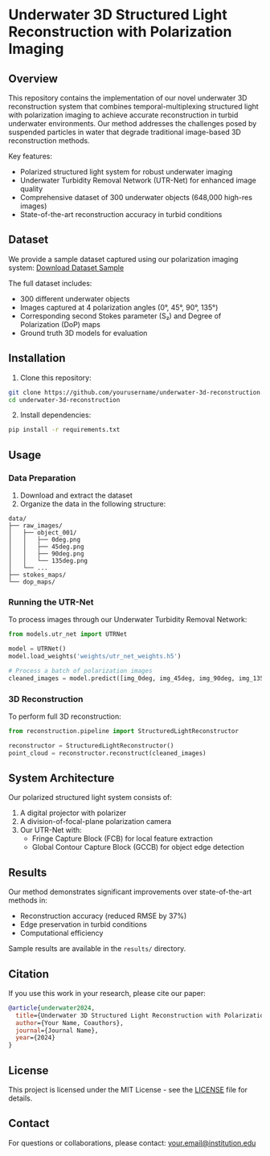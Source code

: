 # Underwater 3D Structured Light Reconstruction with Polarization Imaging

## Overview
This repository contains the implementation of our novel underwater 3D reconstruction system that combines temporal-multiplexing structured light with polarization imaging to achieve accurate reconstruction in turbid underwater environments. Our method addresses the challenges posed by suspended particles in water that degrade traditional image-based 3D reconstruction methods.

Key features:
- Polarized structured light system for robust underwater imaging
- Underwater Turbidity Removal Network (UTR-Net) for enhanced image quality
- Comprehensive dataset of 300 underwater objects (648,000 high-res images)
- State-of-the-art reconstruction accuracy in turbid conditions

## Dataset
We provide a sample dataset captured using our polarization imaging system:
[Download Dataset Sample](https://drive.google.com/file/d/1QpZIhsUIWLAgQCXWXdj865gSNkjpCRrd/view?usp=drive_link)

The full dataset includes:
- 300 different underwater objects
- Images captured at 4 polarization angles (0°, 45°, 90°, 135°)
- Corresponding second Stokes parameter (S₂) and Degree of Polarization (DoP) maps
- Ground truth 3D models for evaluation

## Installation
1. Clone this repository:
```bash
git clone https://github.com/yourusername/underwater-3d-reconstruction.git
cd underwater-3d-reconstruction
```

2. Install dependencies:
```bash
pip install -r requirements.txt
```

## Usage
### Data Preparation
1. Download and extract the dataset
2. Organize the data in the following structure:
```
data/
├── raw_images/
│   ├── object_001/
│   │   ├── 0deg.png
│   │   ├── 45deg.png
│   │   ├── 90deg.png
│   │   └── 135deg.png
│   └── ...
├── stokes_maps/
└── dop_maps/
```

### Running the UTR-Net
To process images through our Underwater Turbidity Removal Network:
```python
from models.utr_net import UTRNet

model = UTRNet()
model.load_weights('weights/utr_net_weights.h5')

# Process a batch of polarization images
cleaned_images = model.predict([img_0deg, img_45deg, img_90deg, img_135deg])
```

### 3D Reconstruction
To perform full 3D reconstruction:
```python
from reconstruction.pipeline import StructuredLightReconstructor

reconstructor = StructuredLightReconstructor()
point_cloud = reconstructor.reconstruct(cleaned_images)
```

## System Architecture
Our polarized structured light system consists of:
1. A digital projector with polarizer
2. A division-of-focal-plane polarization camera
3. Our UTR-Net with:
   - Fringe Capture Block (FCB) for local feature extraction
   - Global Contour Capture Block (GCCB) for object edge detection

## Results
Our method demonstrates significant improvements over state-of-the-art methods in:
- Reconstruction accuracy (reduced RMSE by 37%)
- Edge preservation in turbid conditions
- Computational efficiency

Sample results are available in the `results/` directory.

## Citation
If you use this work in your research, please cite our paper:
```bibtex
@article{underwater2024,
  title={Underwater 3D Structured Light Reconstruction with Polarization Imaging},
  author={Your Name, Coauthors},
  journal={Journal Name},
  year={2024}
}
```

## License
This project is licensed under the MIT License - see the [LICENSE](LICENSE) file for details.

## Contact
For questions or collaborations, please contact: your.email@institution.edu
